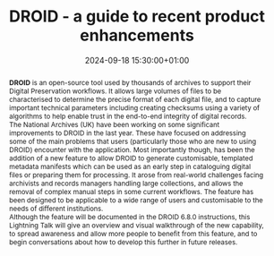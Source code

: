 ---
abstract: "__DROID__ is an open-source tool used by thousands of archives to support
  their Digital Preservation workflows. It allows large volumes of files to be characterised
  to determine the precise format of each digital file, and to capture important technical
  parameters including creating checksums using a variety of algorithms to help enable
  trust in the end-to-end integrity of digital records.  \n\nThe National Archives
  (UK) have been working on some significant improvements to DROID in the last year.
  \ These have focused on addressing some of the main problems that users (particularly
  those who are new to using DROID) encounter with the application.  Most importantly
  though, has been the addition of a new feature to allow DROID to generate customisable,
  templated metadata manifests which can be used as an early step in cataloguing digital
  files or preparing them for processing.  It arose from real-world challenges facing
  archivists and records managers handling large collections, and allows the removal
  of complex manual steps in some current workflows.  The feature has been designed
  to be applicable to a wide range of users and customisable to the needs of different
  institutions. \n\nAlthough the feature will be documented in the DROID 6.8.0 instructions,
  this Lightning Talk will give an overview and visual walkthrough of the new capability,
  to spread awareness and allow more people to benefit from this feature, and to begin
  conversations about how to develop this further in future releases."
creators:
- Steve Daly
date: 2024-09-18 15:30:00+01:00
document_url: https://zenodo.org/records/13648420
grand_parent: iPRES
institutions: []
keywords:
- approaches to preservation
- start 2 preserve
landing_page_url: https://zenodo.org/records/13648420
language: eng
layout: publication
license: UK Open Government Licence v3
notes_url: https://docs.google.com/document/d/1coSQGZ5jVNK0VwwLWUyBu-JIkNkKuQH-qHnOUyj_KzA/edit#heading=h.ge8kdqo3zbiz
parent: iPRES 2024
publication_type: lightning talk
size: null
slides_url: https://zenodo.org/records/13648420
source_name: iPRES
stream_url: https://www.archief.vlaanderen.be/archief/records/dossiers/5acb210228ce4315ae650812d056a482329eb83ed2dc42398a51505dc153be81/documents/b27936ff02184e1fbce3a6cbad4e50932f2972e78ce34bdf91e5c1f936647db4
title: DROID - a guide to recent product enhancements
year: 2024
---